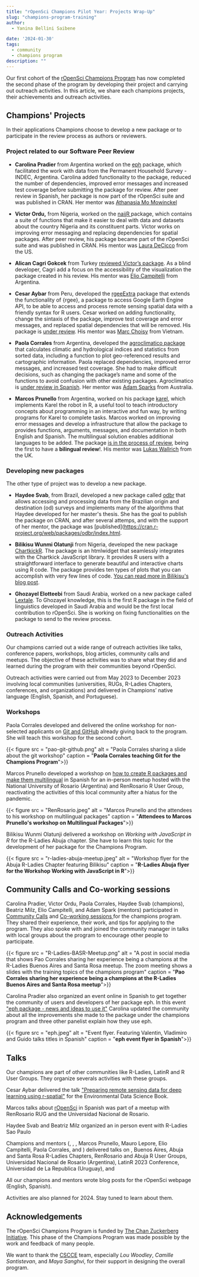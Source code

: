 ```yaml
---
title: "rOpenSci Champions Pilot Year: Projects Wrap-Up"
slug: "champions-program-training"
author:
  - Yanina Bellini Saibene

date: '2024-01-30'
tags:
  - community
  - champions program
description: ""
---
```


Our first cohort of the [rOpenSci Champions Program](/champions/) has now completed the second phase of the program by developing their project and carrying out outreach activities. In this article, we share each champions projects, their achievements and outreach activities.

## Champions' Projects

In their applications Champions choose to develop a new package or to participate in the review process as authors or reviewers.

### Project related to our Software Peer Review

-   **Carolina Pradier** from Argentina worked on the [eph](https://docs.ropensci.org/eph/) package, which facilitated the work with data from the Permanent Household Survey - INDEC, Argentina. Carolina added functionality to the package, reduced the number of dependencies, improved error messages and increased test coverage before submitting the package for review. After peer review in Spanish, her package is now part of the rOpenSci suite and was published in CRAN. Her mentor was [Athanasia Mo Mowinckel](/author/athanasia-mo-mowinckel/)

-   **Victor Ordu,** from Nigeria, worked on the [naijR ](https://docs.ropensci.org/naijR/)package, which contains a suite of functions that make it easier to deal with data and datasets about the country Nigeria and its constituent parts. Victor works on improving error messaging and replacing dependencies for spatial packages. After peer review, his package became part of the rOpenSci suite and was published in CRAN. His mentor was [Laura DeCicco](/author/laura-decicco/) from the US.  

-   **Alican Cagri Gokcek** from Turkey [reviewed Victor’s package](https://github.com/ropensci/software-review/issues/600). As a blind developer, Cagri add a focus on the accessibility of the visualization the package created in his review. His mentor was [Elio Campitelli](/author/elio-campitelli/) from Argentina. 

-   **Cesar Aybar** from Peru, developed the [rgeeExtra](https://r-earthengine.com/rgeeExtra/index.html) package that extends the functionality of {rgee}, a package to access Google Earth Engine API, to be able to access and process remote sensing spatial data with a friendly syntax for R users. Cesar worked on adding functionality, change the sintaxis of the package, improve test coverage and error messages, and replaced spatial dependencies that will be removed. His package is [under review](https://github.com/ropensci/software-review/issues/608). His mentor was [Marc Choisy](/author/marc-choisy/) from Vietnam.

-   **Paola Corrales** from Argentina, developed the [agroclimatico package](https://github.com/AgRoMeteorologiaINTA/agroclimatico) that calculates climatic and hydrological indices and statistics from sorted data, including a function to plot geo-referenced results and cartographic information. Paola replaced dependencies, improved error messages, and increased test coverage. She had to make difficult decisions, such as changing the package’s name and some of the functions to avoid confusion with other existing packages. Agroclimatico is [under review in Spanish](https://github.com/ropensci/software-review/issues/599). Her mentor was [Adam Sparks](/author/adam-sparks/) from Australia.

-   **Marcos Prunello** from Argentina, worked on his package [karel](https://mpru.github.io/karel/), which implements Karel the robot in R, a useful tool to teach introductory concepts about programming in an interactive and fun way, by writing programs for Karel to complete tasks. Marcos worked on improving error messages and develop a infrastructure that allow the package to provides functions, arguments, messages, and documentation in both English and Spanish.  The multilingual solution enables additional languages to be added. The package [is in the process of review](https://github.com/ropensci/software-review/issues/620), being the first to have a **bilingual review**!. His mentor was [Lukas Wallrich](author/lukas-wallrich/) from the UK. 


### Developing new packages

The other type of project was to develop a new package.

-   **Haydee Svab**, from Brazil, developed a new package called [odbr](https://cran.r-project.org/web/packages/odbr/index.html) that allows accessing and processing data from the Brazilian origin and destination (od) surveys and implements many of the algorithms that Haydee developed for her master's thesis. She has the goal to publish the package on CRAN, and after several attemps, and with the support of her mentor, the package was [published](https://cran.r-project.org/web/packages/odbr/index.html. 

-   **Bilikisu Wunmi Olatunji** from Nigeria, developed the new package [ChartkickR](https://github.com/BWOlatunji/chartkickR). The package is an htmlwidget that seamlessly integrates with the Chartkick JavaScript library. It provides R users with a straightforward interface to generate beautiful and interactive charts using R code. The package provides ten types of plots that you can accomplish with very few lines of code. [You can read more in Bilikisu's blog post](/blog/).

-   **Ghozayel Elotteebi** from Saudi Arabia, worked on a new package called [Lextale](https://ghozayel.github.io/Lextale/). To Ghozayel knowledge, this is the first R package in the field of linguistics developed in Saudi Arabia and would be the first local contribution to rOpenSci. She is working on fixing functionalities on the package to send to the review process. 


### Outreach Activities

Our champions carried out a wide range of outreach activities like talks, conference papers, workshops, blog articles, community calls and meetups. The objective of these activities was to share what they did and learned during the program with their communities beyond rOpenSci.  

Outreach activities were carried out from May 2023 to December 2023 involving local communities (universities, RUGs, R-Ladies Chapters, conferences, and organizations) and delivered in Champions’ native language (English, Spanish, and Portuguese). 

### Workshops

Paola Corrales developed and delivered the online workshop for non-selected applicants on [Git and GitHub](https://paocorrales.github.io/git-developing-software-together/) already giving back to the program. She will teach this workshop for the second cohort.

{{< figure src = "pao-git-github.png" alt = "Paola Corrales sharing a slide about the git workshop" caption = "<strong>Paola Corrales teaching Git for the Champions Program</strong>">}}

Marcos Prunello developed a workshop on [how to create R packages and make them multilingual](https://mpru.github.io/charla_renrosario_2023/crear_paq_multiling.html) in Spanish for an in-person meetup hosted with the National University of Rosario (Argentina) and RenRosario R User Group, reactivating the activities of this local community after a hiatus for the pandemic. 

{{< figure src = "RenRosario.jpeg" alt = "Marcos Prunello and the attendees to his workshop on multilingual packages" caption = "<strong>Attendees to Marcos Prunello's workshop on Multilingual Packages</strong>">}}

Bilikisu Wunmi Olatunji delivered a workshop on _Working with JavaScript in R_ for the R-Ladies Abuja chapter. She have to learn this topic for the development of her package for the Champions Program.

{{< figure src = "r-ladies-abuja-meetup.jpeg" alt = "Workshop flyer for the Abuja R-Ladies Chapter featuring Bilikisu" caption = "<strong>R-Ladies Abuja flyer for the Workshop Working with JavaScript in R</strong>">}}

## Community Calls and Co-working sessions

Carolina Pradier, Victor Ordu, Paola Corrales, Haydee Svab (champions), Beatriz Milz, Elio Campitelli, and Adam Spark (mentors) participated in [Community Calls](/commcalls/july2023-championprogram/) and [Co-working sessions ](https://ropensci.org/coworking/) for the champions program. They shared their experience, their work, and tips for applying to the program. They also spoke with and joined the community manager in talks with local groups about the program to encourage other people to participate. 

{{< figure src = "R-Ladies-BASR-Meetup.png" alt = "A post in social media that shows Pao Corrales sharing her experience being a champions at the R-Ladies Buenos Aires and Santa Rosa meetup. The zoom meeting shows a slides with the training topics of the champions program" caption = "<strong>Pao Corrales sharing her experience being a champions at the R-Ladies Buenos Aires and Santa Rosa meetup</strong>">}}

Carolina Pradier also organized an event online in Spanish to get together the community of users and developers of her package eph. In this event ["eph package - news and ideas to use it"](https://vimeo.com/899372049) Carolina updated the community about all the improvements she made to the package under the champions program and three other panelist explain how they use eph.

{{< figure src = "eph.jpeg" alt = "Event flyer. Featuring Valentin, Vladimiro and Guido talks titles in Spanish" caption = "<strong>eph event flyer in Spanish</strong>">}}

## Talks

Our champions are part of other communities like R-Ladies, LatinR and R User Groups. They organize severals activities with these groups. 

Cesar Aybar delivered the talk ["Preparing remote sensing data for deep learning using r-spatial"](https://docs.google.com/presentation/d/1Ws2o5WwcRMcYd9YjKcfyLv5X4lOAwJztEU1sMRADTVk/edit#slide=id.p) for the Environmental Data Science Book.  

Marcos talks about [rOpenSci](https://mpru.github.io/charla_renrosario_2023/presentacion_ropensci.html) in Spanish was part of a meetup with RenRosario RUG and the Universidad Nacional de Rosario. 

Haydee Svab and Beatriz Milz organized an in person event with R-Ladies Sao Paulo

Champions and mentors (, , , Marcos Prunello, Mauro Lepore, Elio Campitelli, Paola Corrales, and ) delivered talks on , Buenos Aires, Abuja and Santa Rosa R-Ladies Chapters, RenRosario and Abuja R User Groups, Universidad Nacional de Rosario (Argentina), LatinR 2023 Conference, Universidad de La Republica (Uruguay), and 



All our champions and mentors wrote blog posts for the rOpenSci webpage (English, Spanish). 



Activities are also planned for 2024. Stay tuned to learn about them. 







## Acknowledgements

The rOpenSci Champions Program is funded by [The Chan Zuckerberg Initiative](https://chanzuckerberg.com/). This phase of the Champions Program was made possible by the work and feedback of many people.

We want to thank the [CSCCE](https://www.cscce.org/) team, especially *Lou Woodley*, *Camille Santistevan*, and *Maya Sanghvi*, for their support in designing the overall program.

